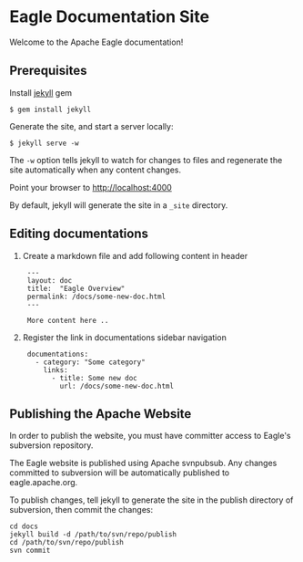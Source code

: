 # Eagle Documentation Site
Welcome to the Apache Eagle documentation!

## Prerequisites

Install [jekyll](https://jekyllrb.com/) gem

    $ gem install jekyll

Generate the site, and start a server locally:

    $ jekyll serve -w
  
The `-w` option tells jekyll to watch for changes to files and regenerate the site automatically when any content changes.

Point your browser to [http://localhost:4000](http://localhost:4000)

By default, jekyll will generate the site in a `_site` directory.

## Editing documentations
1. Create a markdown file and add following content in header

        ---
        layout: doc
        title:  "Eagle Overview" 
        permalink: /docs/some-new-doc.html
        ---
        
        More content here ..
    
2. Register the link in documentations sidebar navigation

        documentations:
          - category: "Some category"
            links:
              - title: Some new doc
                url: /docs/some-new-doc.html

## Publishing the Apache Website
In order to publish the website, you must have committer access to Eagle's subversion repository.

The Eagle website is published using Apache svnpubsub. Any changes committed to subversion will be automatically published to eagle.apache.org.

To publish changes, tell jekyll to generate the site in the publish directory of subversion, then commit the changes:

    cd docs
    jekyll build -d /path/to/svn/repo/publish
    cd /path/to/svn/repo/publish
    svn commit
